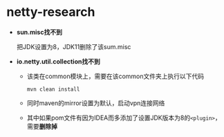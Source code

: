 # netty-research

- **sun.misc找不到**

  把JDK设置为8，JDK11删除了该sum.misc

- **io.netty.util.collection找不到**

  - 该类在common模块上，需要在该common文件夹上执行以下代码

    ```
    mvn clean install
    ```

  - 同时maven的mirror设置为默认，启动vpn连接网络

  - 其中如果pom文件有因为IDEA而多添加了设置JDK版本为8的`<plugin>`，需要**删除掉**
